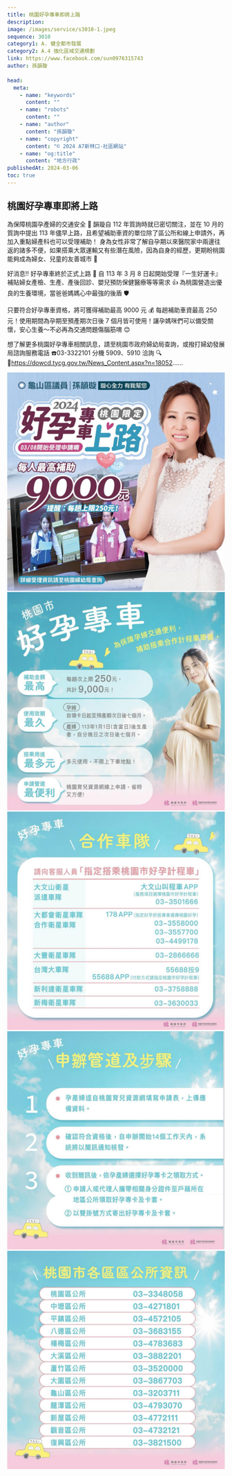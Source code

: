 ```yaml
---
title: 桃園好孕專車即將上路
description:
image: /images/service/s3010-1.jpeg
sequence: 3010
category1: A. 健全都市發展
category2: A.4 強化區域交通規劃
link: https://www.facebook.com/sun0976315743
author: 孫韻璇

head:
  meta:
    - name: "keywords"
      content: ""
    - name: "robots"
      content: ""
    - name: "author"
      content: "孫韻璇"
    - name: "copyright"
      content: "© 2024 A7新林口-社區網站"
    - name: "og:title"
      content: "地方行政"
publishedAt: 2024-03-06
toc: true
---
```


## 桃園好孕專車即將上路

為保障桃園孕產婦的交通安全 🚗
韻璇自 112 年質詢時就已密切關注，並在 10 月的質詢中提出 113 年儘早上路，且希望補助車資的單位除了區公所和線上申請外，再加入重點婦產科也可以受理補助！
身為女性非常了解自孕期以來醫院家中兩邊往返的諸多不便，如果搭乘大眾運輸又有些潛在風險，因為自身的經歷，更期盼桃園能夠成為婦女、兒童的友善城市 🩷

好消息‼️ 好孕專車終於正式上路 💪
自 113 年 3 月 8 日起開始受理『一生好運卡』
補貼婦女產檢、生產、產後回診、嬰兒預防保健醫療等等需求 👍 為桃園營造出優良的生養環境，當爸爸媽媽心中最強的後盾 🛡️

只要符合好孕專車資格，將可獲得補助最高 9000 元 💰 每趟補助車資最高 250 元！使用期間為孕期至預產期次日後 7 個月皆可使用！讓孕媽咪們可以備受關懷，安心生養～不必再為交通問題傷腦筋唷 😊

想了解更多桃園好孕專車相關訊息，請至桃園市政府婦幼局查詢，或撥打婦幼發展局諮詢服務電話 ☎️03-3322101 分機 5909、5910 洽詢 🔍
🔗https://dowcd.tycg.gov.tw/News_Content.aspx?n=18052......

![s3010-1.jpeg](/images/service/s3010-1.jpeg)
![s3010-2.jpeg](/images/service/s3010-2.jpeg)
![s3010-3.jpeg](/images/service/s3010-3.jpeg)
![s3010-4.jpeg](/images/service/s3010-4.jpeg)
![s3010-5.jpeg](/images/service/s3010-5.jpeg)
